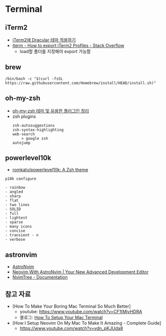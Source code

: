 # Terminal

## iTerm2

- [iTerm2에 Dracular 테마 적용하기](https://jojoldu.tistory.com/428)
- [iterm - How to export iTerm2 Profiles - Stack Overflow](https://stackoverflow.com/questions/22943676/how-to-export-iterm2-profiles)
    - load할 폴더를 지정해야 export 가능함

## brew

```shell
/bin/bash -c "$(curl -fsSL https://raw.githubusercontent.com/Homebrew/install/HEAD/install.sh)"
```

## oh-my-zsh

- [oh-my-zsh 테마 및 유용한 플러그인 정리](https://proni.tistory.com/entry/oh-my-zsh-%ED%85%8C%EB%A7%88-%EB%B0%8F-%EC%9C%A0%EC%9A%A9%ED%95%9C-%ED%94%8C%EB%9F%AC%EA%B7%B8%EC%9D%B8-%EC%A0%95%EB%A6%AC)
- zsh plugins
    ```shell
    zsh-autosuggestions
    zsh-syntax-highlighting
    web-search
        > google zsh
    autojump
    ```

## powerlevel10k

- [romkatv/powerlevel10k: A Zsh theme](https://github.com/romkatv/powerlevel10k)

```shell
p10k configure
```

    - rainbow
    - angled
    - sharp
    - flat
    - two lines
    - SOLID
    - full
    - lightest
    - sparse
    - many icons
    - concise
    - transient - n
    - verbose

## astronvim

- [AstroNvim](https://astronvim.com/)
- [Neovim With AstroNvim | Your New Advanced Development Editor](https://www.youtube.com/watch?v=GEHPiZ10gOk)
- [NvimTree - Documentation](https://docs.rockylinux.org/books/nvchad/nvchad_ui/nvimtree/)

## 참고 자료

- [How To Make Your Boring Mac Terminal So Much Better]
    - youtube: https://www.youtube.com/watch?v=CF1tMjvHDRA
    - 블로그: [How To Setup Your Mac Terminal](https://www.josean.com/posts/terminal-setup)
- [How I Setup Neovim On My Mac To Make It Amazing - Complete Guide]
    - https://www.youtube.com/watch?v=vdn_pKJUda8
